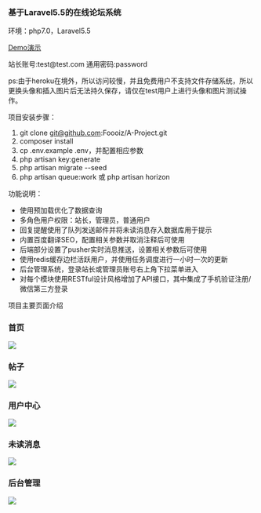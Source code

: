 <h3>基于Laravel5.5的在线论坛系统</h3>
<p>环境：php7.0，Laravel5.5</p>

[Demo演示](http://a-foo.herokuapp.com/)
<p>站长账号:test@test.com 通用密码:password</p>
<p>ps:由于heroku在境外，所以访问较慢，并且免费用户不支持文件存储系统，所以更换头像和插入图片后无法持久保存，请仅在test用户上进行头像和图片测试操作。</p>

项目安装步骤：
1. git clone git@github.com:Foooiz/A-Project.git
2. composer install
3. cp .env.example .env，并配置相应参数
4. php artisan key:generate
5. php artisan migrate --seed
6. php artisan queue:work 或 php artisan horizon


功能说明：
- 使用预加载优化了数据查询
- 多角色用户权限：站长，管理员，普通用户
- 回复提醒使用了队列发送邮件并将未读消息存入数据库用于提示
- 内置百度翻译SEO，配置相关参数并取消注释后可使用
- 后端部分设置了pusher实时消息推送，设置相关参数后可使用
- 使用redis缓存边栏活跃用户，并使用任务调度进行一小时一次的更新
- 后台管理系统，登录站长或管理员账号右上角下拉菜单进入
- 对每个模块使用RESTful设计风格增加了API接口，其中集成了手机验证注册/微信第三方登录


项目主要页面介绍
<h3>首页</h3>
<p><img src="https://pic-1256191933.cos.ap-chengdu.myqcloud.com/20180.png"></p>
<h3>帖子</h3>
<img src="https://pic-1256191933.cos.ap-chengdu.myqcloud.com/201812-min.png">
<h3>用户中心</h3>
<p><img src="https://pic-1256191933.cos.ap-chengdu.myqcloud.com/201813-min.png"></p>
<h3>未读消息</h3>
<p><img src="https://pic-1256191933.cos.ap-chengdu.myqcloud.com/201815-min.png"></p>
<h3>后台管理</h3>
<p><img src="https://pic-1256191933.cos.ap-chengdu.myqcloud.com/201814-min.png"></p>
